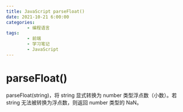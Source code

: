 ```yaml
---
title: JavaScript parseFloat()
date: 2021-10-21 6:00:00
categories:
        - 编程语言
tags:
        - 前端
        - 学习笔记
        - JavaScript
---
```


# parseFloat()

parseFloat(string)，将 string 显式转换为 number 类型浮点数（小数）。若 string 无法被转换为浮点数，则返回 number 类型的 NaN。
